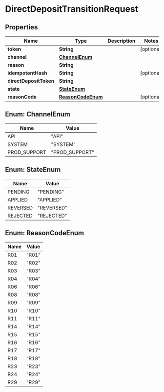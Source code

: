 
# DirectDepositTransitionRequest

## Properties
Name | Type | Description | Notes
------------ | ------------- | ------------- | -------------
**token** | **String** |  |  [optional]
**channel** | [**ChannelEnum**](#ChannelEnum) |  | 
**reason** | **String** |  | 
**idempotentHash** | **String** |  |  [optional]
**directDepositToken** | **String** |  | 
**state** | [**StateEnum**](#StateEnum) |  | 
**reasonCode** | [**ReasonCodeEnum**](#ReasonCodeEnum) |  |  [optional]


<a name="ChannelEnum"></a>
## Enum: ChannelEnum
Name | Value
---- | -----
API | &quot;API&quot;
SYSTEM | &quot;SYSTEM&quot;
PROD_SUPPORT | &quot;PROD_SUPPORT&quot;


<a name="StateEnum"></a>
## Enum: StateEnum
Name | Value
---- | -----
PENDING | &quot;PENDING&quot;
APPLIED | &quot;APPLIED&quot;
REVERSED | &quot;REVERSED&quot;
REJECTED | &quot;REJECTED&quot;


<a name="ReasonCodeEnum"></a>
## Enum: ReasonCodeEnum
Name | Value
---- | -----
R01 | &quot;R01&quot;
R02 | &quot;R02&quot;
R03 | &quot;R03&quot;
R04 | &quot;R04&quot;
R06 | &quot;R06&quot;
R08 | &quot;R08&quot;
R09 | &quot;R09&quot;
R10 | &quot;R10&quot;
R11 | &quot;R11&quot;
R14 | &quot;R14&quot;
R15 | &quot;R15&quot;
R16 | &quot;R16&quot;
R17 | &quot;R17&quot;
R18 | &quot;R18&quot;
R23 | &quot;R23&quot;
R24 | &quot;R24&quot;
R29 | &quot;R29&quot;



